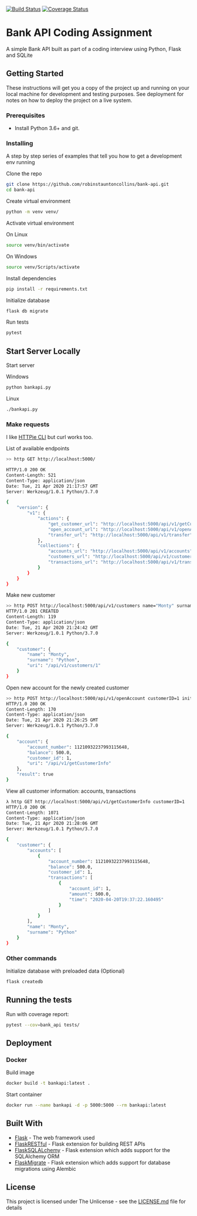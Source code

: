 [![Build Status](https://travis-ci.org/robinstauntoncollins/bank-api.svg?branch=master)](https://travis-ci.org/robinstauntoncollins/bank-api)
[![Coverage Status](https://coveralls.io/repos/github/robinstauntoncollins/bank-api/badge.svg?branch=master)](https://coveralls.io/github/robinstauntoncollins/bank-api?branch=master)

# Bank API Coding Assignment

A simple Bank API built as part of a coding interview using Python, Flask and SQLite

## Getting Started

These instructions will get you a copy of the project up and running on your local machine for development and testing purposes. See deployment for notes on how to deploy the project on a live system.

### Prerequisites

* Install Python 3.6+ and git.

### Installing

A step by step series of examples that tell you how to get a development env running

Clone the repo

```bash
git clone https://github.com/robinstauntoncollins/bank-api.git
cd bank-api
```

Create virtual environment

```bash
python -m venv venv/
```

Activate virtual environment

On Linux

```bash
source venv/bin/activate
```

On Windows

```bash
source venv/Scripts/activate
```

Install dependencies

```bash
pip install -r requirements.txt
```

Initialize database

```bash
flask db migrate
```

Run tests

```bash
pytest
```

## Start Server Locally

Start server

Windows

```bash
python bankapi.py
```

Linux

```bash
./bankapi.py
```

### Make requests

I like [HTTPie CLI](https://httpie.org/) but curl works too.

List of available endpoints

```bash
>> http GET http://localhost:5000/

HTTP/1.0 200 OK
Content-Length: 521
Content-Type: application/json
Date: Tue, 21 Apr 2020 21:17:57 GMT
Server: Werkzeug/1.0.1 Python/3.7.0

{
    "version": {
        "v1": {
            "actions": {
                "get_customer_url": "http://localhost:5000/api/v1/getCustomerInfo",
                "open_account_url": "http://localhost:5000/api/v1/openAccount",
                "transfer_url": "http://localhost:5000/api/v1/transfer"
            },
            "collections": {
                "accounts_url": "http://localhost:5000/api/v1/accounts",
                "customers_url": "http://localhost:5000/api/v1/customers",
                "transactions_url": "http://localhost:5000/api/v1/transactions"
            }
        }
    }
}
```

Make new customer

```bash
>> http POST http://localhost:5000/api/v1/customers name="Monty" surname="Python"
HTTP/1.0 201 CREATED
Content-Length: 119
Content-Type: application/json
Date: Tue, 21 Apr 2020 21:24:42 GMT
Server: Werkzeug/1.0.1 Python/3.7.0

{
    "customer": {
        "name": "Monty",
        "surname": "Python",
        "uri": "/api/v1/customers/1"
    }
}
```

Open new account for the newly created customer

```bash
>> http POST http://localhost:5000/api/v1/openAccount customerID=1 initialCredit=500
HTTP/1.0 200 OK
Content-Length: 170
Content-Type: application/json
Date: Tue, 21 Apr 2020 21:26:25 GMT
Server: Werkzeug/1.0.1 Python/3.7.0

{
    "account": {
        "account_number": 11210932237993115648,
        "balance": 500.0,
        "customer_id": 1,
        "uri": "/api/v1/getCustomerInfo"
    },
    "result": true
}
```

View all customer information: accounts, transactions

```bash
λ http GET http://localhost:5000/api/v1/getCustomerInfo customerID=1
HTTP/1.0 200 OK
Content-Length: 1071
Content-Type: application/json
Date: Tue, 21 Apr 2020 21:28:06 GMT
Server: Werkzeug/1.0.1 Python/3.7.0

{
    "customer": {
        "accounts": [
            {
                "account_number": 11210932237993115648,
                "balance": 500.0,
                "customer_id": 1,
                "transactions": [
                    {
                        "account_id": 1,
                        "amount": 500.0,
                        "time": "2020-04-20T19:37:22.160495"
                    }
                ]
            }
        ],
        "name": "Monty",
        "surname": "Python"
    }
}
```

### Other commands

Initialize database with preloaded data (Optional)

```bash
flask createdb
```

## Running the tests

Run with coverage report:

```bash
pytest --cov=bank_api tests/
```

## Deployment

### Docker

Build image

```bash
docker build -t bankapi:latest .
```

Start container

```bash
docker run --name bankapi -d -p 5000:5000 --rm bankapi:latest
```

## Built With

* [Flask](https://flask.palletsprojects.com) - The web framework used
* [FlaskRESTful](https://flask-restful.readthedocs.io/) - Flask extension for building REST APIs
* [FlaskSQLALchemy](https://flask-sqlalchemy.palletsprojects.com) - Flask extension which adds support for the SQLAlchemy ORM
* [FlaskMigrate](https://github.com/miguelgrinberg/Flask-Migrate) - Flask extension which adds support for database migrations using Alembic

## License

This project is licensed under The Unlicense - see the [LICENSE.md](LICENSE.md) file for details
